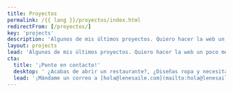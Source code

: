 ```yaml
---
title: Proyectos
permalink: /{{ lang }}/proyectos/index.html
redirectFrom: [/proyectos/]
key: 'projects'
description: 'Algunos de mis últimos proyectos. Quiero hacer la web un poco mejor: Para las personas y organizaciones con las que trabajo, para quién visite el sitio web y para nuestro planeta.'
layout: projects
lead: 'Algunos de mis últimos proyectos. Quiero hacer la web un poco mejor: Para las personas y organizaciones con las que trabajo, para quién visite el sitio web y para nuestro planeta.'
cta:
  title: '¡Ponte en contacto!'
  desktop: ' ¿Acabas de abrir un restaurante?, ¿Diseñas ropa y necesitas un shop?, ¿Eres coach?, ¿Actriz, actor, cantante?'
  lead: '¡Mándame un correo a [hola@lenesaile.com](mailto:hola@lenesaile.com) y cuéntame tu proyecto, oportunidades o lo que tengas en mente! Siempre estoy dispuesta a charlar'
---
```

